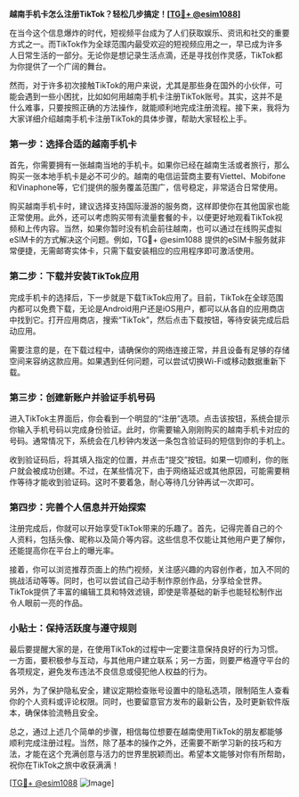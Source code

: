 **越南手机卡怎么注册TikTok？轻松几步搞定！[[TG💪+ @esim1088](https://t.me/s/esim1088)]**

在当今这个信息爆炸的时代，短视频平台成为了人们获取娱乐、资讯和社交的重要方式之一。而TikTok作为全球范围内最受欢迎的短视频应用之一，早已成为许多人日常生活的一部分。无论你是想记录生活点滴，还是寻找创作灵感，TikTok都为你提供了一个广阔的舞台。

然而，对于许多初次接触TikTok的用户来说，尤其是那些身在国外的小伙伴，可能会遇到一些小困扰，比如如何用越南手机卡注册TikTok账号。其实，这并不是什么难事，只要按照正确的方法操作，就能顺利地完成注册流程。接下来，我将为大家详细介绍越南手机卡注册TikTok的具体步骤，帮助大家轻松上手。

### 第一步：选择合适的越南手机卡

首先，你需要拥有一张越南当地的手机卡。如果你已经在越南生活或者旅行，那么购买一张本地手机卡是必不可少的。越南的电信运营商主要有Viettel、Mobifone和Vinaphone等，它们提供的服务覆盖范围广，信号稳定，非常适合日常使用。

购买越南手机卡时，建议选择支持国际漫游的服务商，这样即使你在其他国家也能正常使用。此外，还可以考虑购买带有流量套餐的卡，以便更好地观看TikTok视频和上传内容。当然，如果你暂时没有机会前往越南，也可以通过在线购买虚拟eSIM卡的方式解决这个问题。例如，TG💪+ @esim1088 提供的eSIM卡服务就非常便捷，无需邮寄实体卡，只需下载安装相应的应用程序即可激活使用。

### 第二步：下载并安装TikTok应用

完成手机卡的选择后，下一步就是下载TikTok应用了。目前，TikTok在全球范围内都可以免费下载，无论是Android用户还是iOS用户，都可以从各自的应用商店中找到它。打开应用商店，搜索“TikTok”，然后点击下载按钮，等待安装完成后启动应用。

需要注意的是，在下载过程中，请确保你的网络连接正常，并且设备有足够的存储空间来容纳这款应用。如果遇到任何问题，可以尝试切换Wi-Fi或移动数据重新下载。

### 第三步：创建新账户并验证手机号码

进入TikTok主界面后，你会看到一个明显的“注册”选项。点击该按钮，系统会提示你输入手机号码以完成身份验证。此时，你需要输入刚刚购买的越南手机卡对应的号码。通常情况下，系统会在几秒钟内发送一条包含验证码的短信到你的手机上。

收到验证码后，将其填入指定的位置，并点击“提交”按钮。如果一切顺利，你的账户就会被成功创建。不过，在某些情况下，由于网络延迟或其他原因，可能需要稍作等待才能收到验证码。这时不要着急，耐心等待几分钟再试一次即可。

### 第四步：完善个人信息并开始探索

注册完成后，你就可以开始享受TikTok带来的乐趣了。首先，记得完善自己的个人资料，包括头像、昵称以及简介等内容。这些信息不仅能让其他用户更了解你，还能提高你在平台上的曝光率。

接着，你可以浏览推荐页面上的热门视频，关注感兴趣的内容创作者，加入不同的挑战活动等等。同时，也可以尝试自己动手制作原创作品，分享给全世界。TikTok提供了丰富的编辑工具和特效滤镜，即使是零基础的新手也能轻松制作出令人眼前一亮的作品。

### 小贴士：保持活跃度与遵守规则

最后要提醒大家的是，在使用TikTok的过程中一定要注意保持良好的行为习惯。一方面，要积极参与互动，与其他用户建立联系；另一方面，则要严格遵守平台的各项规定，避免发布违法不良信息或侵犯他人权益的行为。

另外，为了保护隐私安全，建议定期检查账号设置中的隐私选项，限制陌生人查看你的个人资料或评论权限。同时，也要留意官方发布的最新公告，及时更新软件版本，确保体验流畅且安全。

总之，通过上述几个简单的步骤，相信每位想要在越南使用TikTok的朋友都能够顺利完成注册过程。当然，除了基本的操作之外，还需要不断学习新的技巧和方法，才能在这个充满创意与活力的世界里脱颖而出。希望本文能够对你有所帮助，祝你在TikTok之旅中收获满满！

[[TG💪+ @esim1088](https://t.me/s/esim1088) ![Image](https://i.postimg.cc/4NQfJmqS/Snipaste-2025-05-13-00-14-12.png)]